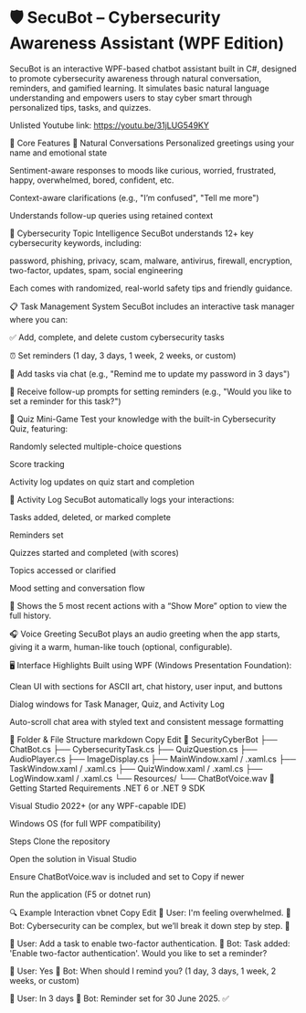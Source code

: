 # **🛡️ SecuBot – Cybersecurity Awareness Assistant (WPF Edition)**
SecuBot is an interactive WPF-based chatbot assistant built in C#, designed to promote cybersecurity awareness through natural conversation, reminders, and gamified learning. It simulates basic natural language understanding and empowers users to stay cyber smart through personalized tips, tasks, and quizzes.

Unlisted Youtube link: https://youtu.be/31jLUG549KY 

🧠 Core Features
💬 Natural Conversations
Personalized greetings using your name and emotional state

Sentiment-aware responses to moods like curious, worried, frustrated, happy, overwhelmed, bored, confident, etc.

Context-aware clarifications (e.g., "I’m confused", "Tell me more")

Understands follow-up queries using retained context

🔐 Cybersecurity Topic Intelligence
SecuBot understands 12+ key cybersecurity keywords, including:

password, phishing, privacy, scam, malware, antivirus, firewall,
encryption, two-factor, updates, spam, social engineering

Each comes with randomized, real-world safety tips and friendly guidance.

📋 Task Management System
SecuBot includes an interactive task manager where you can:

✅ Add, complete, and delete custom cybersecurity tasks

⏰ Set reminders (1 day, 3 days, 1 week, 2 weeks, or custom)

🔁 Add tasks via chat (e.g., "Remind me to update my password in 3 days")

💬 Receive follow-up prompts for setting reminders (e.g., "Would you like to set a reminder for this task?")

🧠 Quiz Mini-Game
Test your knowledge with the built-in Cybersecurity Quiz, featuring:

Randomly selected multiple-choice questions

Score tracking

Activity log updates on quiz start and completion

📜 Activity Log
SecuBot automatically logs your interactions:

Tasks added, deleted, or marked complete

Reminders set

Quizzes started and completed (with scores)

Topics accessed or clarified

Mood setting and conversation flow

🔎 Shows the 5 most recent actions with a “Show More” option to view the full history.

🎧 Voice Greeting
SecuBot plays an audio greeting when the app starts, giving it a warm, human-like touch (optional, configurable).

🖥️ Interface Highlights
Built using WPF (Windows Presentation Foundation):

Clean UI with sections for ASCII art, chat history, user input, and buttons

Dialog windows for Task Manager, Quiz, and Activity Log

Auto-scroll chat area with styled text and consistent message formatting

📂 Folder & File Structure
markdown
Copy
Edit
📁 SecurityCyberBot
├── ChatBot.cs
├── CybersecurityTask.cs
├── QuizQuestion.cs
├── AudioPlayer.cs
├── ImageDisplay.cs
├── MainWindow.xaml / .xaml.cs
├── TaskWindow.xaml / .xaml.cs
├── QuizWindow.xaml / .xaml.cs
├── LogWindow.xaml / .xaml.cs
└── Resources/
    └── ChatBotVoice.wav
🚀 Getting Started
Requirements
.NET 6 or .NET 9 SDK

Visual Studio 2022+ (or any WPF-capable IDE)

Windows OS (for full WPF compatibility)

Steps
Clone the repository

Open the solution in Visual Studio

Ensure ChatBotVoice.wav is included and set to Copy if newer

Run the application (F5 or dotnet run)

🔍 Example Interaction
vbnet
Copy
Edit
👤 User: I'm feeling overwhelmed.
🤖 Bot: Cybersecurity can be complex, but we’ll break it down step by step. 🤝

👤 User: Add a task to enable two-factor authentication.
🤖 Bot: Task added: 'Enable two-factor authentication'. Would you like to set a reminder?

👤 User: Yes
🤖 Bot: When should I remind you? (1 day, 3 days, 1 week, 2 weeks, or custom)

👤 User: In 3 days
🤖 Bot: Reminder set for 30 June 2025. ✅
